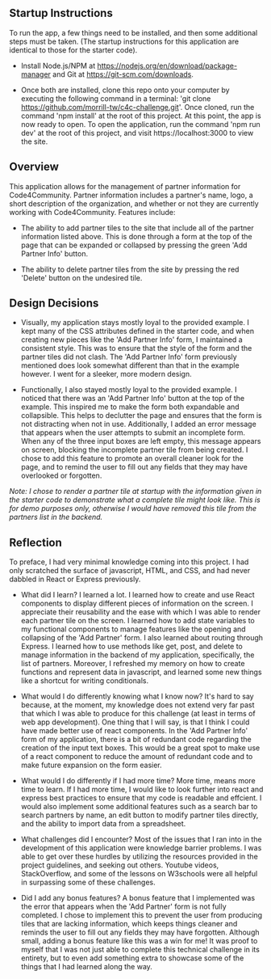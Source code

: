 ## Startup Instructions

To run the app, a few things need to be installed, and then some additional steps must be taken. (The startup instructions for this application are identical to those for the starter code).

- Install Node.js/NPM at https://nodejs.org/en/download/package-manager and Git at https://git-scm.com/downloads.

- Once both are installed, clone this repo onto your computer by executing the following command in a terminal: 'git clone https://github.com/morrill-tw/c4c-challenge.git'. Once cloned, run the command 'npm install' at the root of this project. At this point, the app is now ready to open. To open the application, run the command 'npm run dev' at the root of this project, and visit https://localhost:3000 to view the site.

## Overview

This application allows for the management of partner information for Code4Community. Partner information includes a partner's name, logo, a short description of the organization, and whether or not they are currently working with Code4Community. Features include:

- The ability to add partner tiles to the site that include all of the partner information listed above. This is done through a form at the top of the page that can be expanded or collapsed by pressing the green 'Add Partner Info' button.

- The ability to delete partner tiles from the site by pressing the red 'Delete' button on the undesired tile.

## Design Decisions

- Visually, my application stays mostly loyal to the provided example. I kept many of the CSS attributes defined in the starter code, and when creating new pieces like the 'Add Partner Info' form, I maintained a consistent style. This was to ensure that the style of the form and the partner tiles did not clash. The 'Add Partner Info' form previously mentioned does look somewhat different than that in the example however. I went for a sleeker, more modern design.

- Functionally, I also stayed mostly loyal to the provided example. I noticed that there was an 'Add Partner Info' button at the top of the example. This inspired me to make the form both expandable and collapsible. This helps to declutter the page and ensures that the form is not distracting when not in use. Additionally, I added an error message that appears when the user attempts to submit an incomplete form. When any of the three input boxes are left empty, this message appears on screen, blocking the incomplete partner tile from being created. I chose to add this feature to promote an overall cleaner look for the page, and to remind the user to fill out any fields that they may have overlooked or forgotten.

*Note: I chose to render a partner tile at startup with the information given in the starter code to demonstrate what a complete tile might look like. This is for demo purposes only, otherwise I would have removed this tile from the partners list in the backend.*

## Reflection

To preface, I had very minimal knowledge coming into this project. I had only scratched the surface of javascript, HTML, and CSS, and had never dabbled in React or Express previously.

- What did I learn? I learned a lot. I learned how to create and use React components to display different pieces of information on the screen. I appreciate their reusability and the ease with which I was able to render each partner tile on the screen. I learned how to add state variables to my functional components to manage features like the opening and collapsing of the 'Add Partner' form. I also learned about routing through Express. I learned how to use methods like get, post, and delete to manage information in the backend of my application, specifically, the list of partners. Moreover, I refreshed my memory on how to create functions and represent data in javascript, and learned some new things like a shortcut for writing conditionals. 

- What would I do differently knowing what I know now? It's hard to say because, at the moment, my knowledge does not extend very far past that which I was able to produce for this challenge (at least in terms of web app development). One thing that I will say, is that I think I could have made better use of react components. In the 'Add Partner Info' form of my application, there is a bit of redundant code regarding the creation of the input text boxes. This would be a great spot to make use of a react component to reduce the amount of redundant code and to make future expansion on the form easier.

- What would I do differently if I had more time? More time, means more time to learn. If I had more time, I would like to look further into react and express best practices to ensure that my code is readable and effcient. I would also implement some additional features such as a search bar to search partners by name, an edit button to modify partner tiles directly, and the ability to import data from a spreadsheet.

- What challenges did I encounter? Most of the issues that I ran into in the development of this application were knowledge barrier problems. I was able to get over these hurdles by utilizing the resources provided in the project guidelines, and seeking out others. Youtube videos, StackOverflow, and some of the lessons on W3schools were all helpful in surpassing some of these challenges.

- Did I add any bonus features? A bonus feature that I implemented was the error that appears when the 'Add Partner' form is not fully completed. I chose to implement this to prevent the user from producing tiles that are lacking information, which keeps things cleaner and reminds the user to fill out any fields they may have forgotten. Although small, adding a bonus feature like this was a win for me! It was proof to myself that I was not just able to complete this technical challenge in its entirety, but to even add something extra to showcase some of the things that I had learned along the way.

